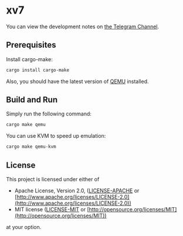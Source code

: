# xv7

You can view the development notes on [the Telegram Channel](https://t.me/xv7notes).

## Prerequisites

Install cargo-make:

```bash
cargo install cargo-make
```

Also, you should have the latest version of [QEMU](https://www.qemu.org) installed.

## Build and Run

Simply run the following command:

```bash
cargo make qemu
```

You can use KVM to speed up emulation:

```bash
cargo make qemu-kvm
```

## License

This project is licensed under either of

- Apache License, Version 2.0, ([LICENSE-APACHE](LICENSE-APACHE) or
  [http://www.apache.org/licenses/LICENSE-2.0](http://www.apache.org/licenses/LICENSE-2.0))
- MIT license ([LICENSE-MIT](LICENSE-MIT) or
  [http://opensource.org/licenses/MIT](http://opensource.org/licenses/MIT))

at your option.

